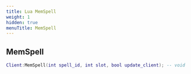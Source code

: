 ```yaml
---
title: Lua MemSpell
weight: 1
hidden: true
menuTitle: MemSpell
---
```

## MemSpell
```lua
Client:MemSpell(int spell_id, int slot, bool update_client); -- void
```